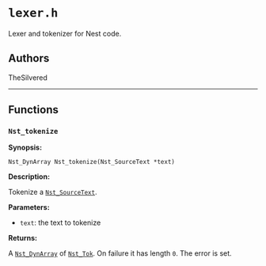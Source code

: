 # `lexer.h`

Lexer and tokenizer for Nest code.

## Authors

TheSilvered

---

## Functions

### `Nst_tokenize`

**Synopsis:**

```better-c
Nst_DynArray Nst_tokenize(Nst_SourceText *text)
```

**Description:**

Tokenize a [`Nst_SourceText`](c_api-source_loader.md#nst_sourcetext).

**Parameters:**

- `text`: the text to tokenize

**Returns:**

A [`Nst_DynArray`](c_api-dyn_array.md#nst_dynarray) of
[`Nst_Tok`](c_api-tokens.md#nst_tok). On failure it has length `0`. The error is
set.

